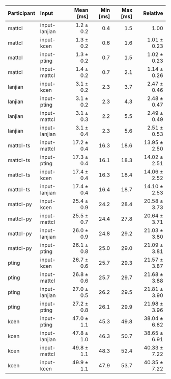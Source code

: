 | Participant | Input | Mean [ms] | Min [ms] | Max [ms] | Relative |
|:---|:---|---:|---:|---:|---:|
| mattcl | input-lanjian | 1.2 ± 0.2 | 0.4 | 1.5 | 1.00 |
| mattcl | input-kcen | 1.3 ± 0.2 | 0.6 | 1.6 | 1.01 ± 0.23 |
| mattcl | input-pting | 1.3 ± 0.2 | 0.7 | 1.5 | 1.02 ± 0.23 |
| mattcl | input-mattcl | 1.4 ± 0.2 | 0.7 | 2.1 | 1.14 ± 0.26 |
| lanjian | input-kcen | 3.1 ± 0.2 | 2.3 | 3.7 | 2.47 ± 0.46 |
| lanjian | input-pting | 3.1 ± 0.2 | 2.3 | 4.3 | 2.48 ± 0.47 |
| lanjian | input-mattcl | 3.1 ± 0.3 | 2.2 | 5.5 | 2.49 ± 0.49 |
| lanjian | input-lanjian | 3.1 ± 0.4 | 2.3 | 5.6 | 2.51 ± 0.53 |
| mattcl-ts | input-mattcl | 17.2 ± 0.4 | 16.3 | 18.6 | 13.95 ± 2.50 |
| mattcl-ts | input-pting | 17.3 ± 0.4 | 16.1 | 18.3 | 14.02 ± 2.51 |
| mattcl-ts | input-kcen | 17.4 ± 0.4 | 16.3 | 18.4 | 14.06 ± 2.52 |
| mattcl-ts | input-lanjian | 17.4 ± 0.4 | 16.4 | 18.7 | 14.10 ± 2.53 |
| mattcl-py | input-kcen | 25.4 ± 0.9 | 24.2 | 28.4 | 20.58 ± 3.73 |
| mattcl-py | input-mattcl | 25.5 ± 0.7 | 24.4 | 27.8 | 20.64 ± 3.71 |
| mattcl-py | input-lanjian | 26.0 ± 0.9 | 24.8 | 29.2 | 21.03 ± 3.80 |
| mattcl-py | input-pting | 26.1 ± 0.8 | 25.0 | 29.0 | 21.09 ± 3.81 |
| pting | input-kcen | 26.7 ± 0.6 | 25.7 | 29.3 | 21.57 ± 3.87 |
| pting | input-mattcl | 26.8 ± 0.6 | 25.7 | 29.7 | 21.68 ± 3.88 |
| pting | input-lanjian | 27.0 ± 0.5 | 26.2 | 29.5 | 21.81 ± 3.90 |
| pting | input-pting | 27.2 ± 0.8 | 26.1 | 29.9 | 21.98 ± 3.96 |
| kcen | input-pting | 47.0 ± 1.1 | 45.3 | 49.8 | 38.04 ± 6.82 |
| kcen | input-lanjian | 47.8 ± 1.0 | 46.3 | 50.7 | 38.65 ± 6.91 |
| kcen | input-mattcl | 49.8 ± 1.1 | 48.3 | 52.4 | 40.33 ± 7.22 |
| kcen | input-kcen | 49.9 ± 1.1 | 47.9 | 53.7 | 40.35 ± 7.22 |
